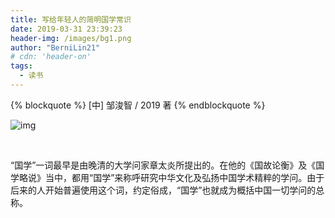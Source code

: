 ```yaml
---
title: 写给年轻人的简明国学常识
date: 2019-03-31 23:39:23
header-img: /images/bg1.png
author: "BerniLin21"
# cdn: 'header-on'
tags:
  - 读书
---
```


{% blockquote  %}
[中] 邹浚智 / 2019 著
{% endblockquote %}

![img](/images/bg9.png)

<br />

<!-- more -->

“国学”一词最早是由晚清的大学问家章太炎所提出的。在他的《国故论衡》及《国学略说》当中，都用“国学”来称呼研究中华文化及弘扬中国学术精粹的学问。由于后来的人开始普遍使用这个词，约定俗成，“国学”也就成为概括中国一切学问的总称。
